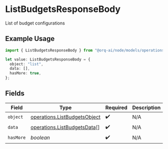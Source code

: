 # ListBudgetsResponseBody

List of budget configurations

## Example Usage

```typescript
import { ListBudgetsResponseBody } from "@orq-ai/node/models/operations";

let value: ListBudgetsResponseBody = {
  object: "list",
  data: [],
  hasMore: true,
};
```

## Fields

| Field                                                                        | Type                                                                         | Required                                                                     | Description                                                                  |
| ---------------------------------------------------------------------------- | ---------------------------------------------------------------------------- | ---------------------------------------------------------------------------- | ---------------------------------------------------------------------------- |
| `object`                                                                     | [operations.ListBudgetsObject](../../models/operations/listbudgetsobject.md) | :heavy_check_mark:                                                           | N/A                                                                          |
| `data`                                                                       | [operations.ListBudgetsData](../../models/operations/listbudgetsdata.md)[]   | :heavy_check_mark:                                                           | N/A                                                                          |
| `hasMore`                                                                    | *boolean*                                                                    | :heavy_check_mark:                                                           | N/A                                                                          |